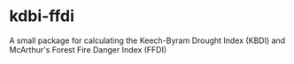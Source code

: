 # kdbi-ffdi
A small package for calculating the Keech-Byram Drought Index (KBDI) and McArthur's Forest Fire Danger Index (FFDI)
